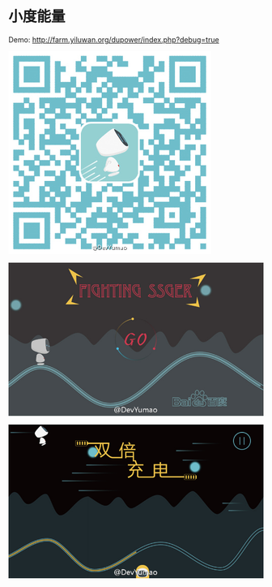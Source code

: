 # 小度能量

Demo: http://farm.yiluwan.org/dupower/index.php?debug=true

![qrcode](./screenshot/qrcode.jpg)

![screenshot1](./screenshot/sc1.jpg)

![screenshot2](./screenshot/sc2.jpg)
